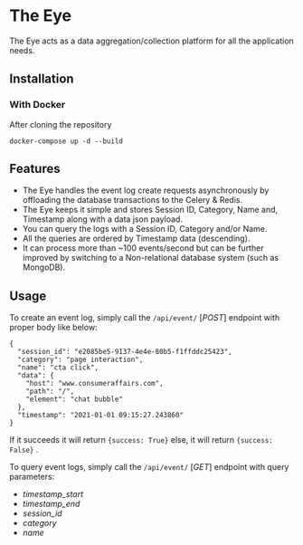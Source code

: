 # The Eye
The Eye acts as a data aggregation/collection platform for all the application needs.


## Installation
### With Docker
After cloning the repository
```
docker-compose up -d --build
```
## Features

- The Eye handles the event log create requests asynchronously by offloading the database transactions to the Celery & Redis.
- The Eye keeps it simple and stores Session ID, Category, Name and, Timestamp along with a data json payload.
- You can query the logs with a Session ID, Category and/or Name.
- All the queries are ordered by Timestamp data (descending).
- It can process more than ~100 events/second but can be further improved by switching to a Non-relational database system (such as MongoDB).

## Usage

To create an event log, simply call the `/api/event/` [*POST*] endpoint with proper body like below:
```
{
  "session_id": "e2085be5-9137-4e4e-80b5-f1ffddc25423",
  "category": "page interaction",
  "name": "cta click",
  "data": {
    "host": "www.consumeraffairs.com",
    "path": "/",
    "element": "chat bubble"
  },
  "timestamp": "2021-01-01 09:15:27.243860"
}
```
If it succeeds it will return `{success: True}` else, it will return `{success: False}` .

To query event logs, simply call the `/api/event/` [*GET*] endpoint with query parameters:
- *timestamp_start*
- *timestamp_end*
- *session_id*
- *category*
- *name*
